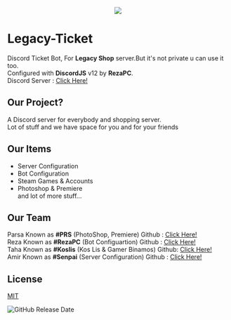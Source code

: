 <p align="center">
  <img src="https://user-images.githubusercontent.com/55673202/166444719-4a905f0d-c84a-4d9b-9832-7df15e4d5c9b.png" />
</p>

# Legacy-Ticket
Discord Ticket Bot, For **Legacy Shop** server.But it's not private u can use it too.<br>
Configured with **DiscordJS** v12 by **RezaPC**.<br>
Discord Server : [Click Here!](https://discord.gg/SHtAUnGDVD)

## Our Project?
A Discord server for everybody and shopping server.<br>
Lot of stuff and we have space for you and for your friends

## Our Items

- Server Configuration
- Bot Configuration
- Steam Games & Accounts
- Photoshop & Premiere<br>
and lot of more stuff...

## Our Team
Parsa Known as **#PRS** (PhotoShop, Premiere) Github : [Click Here!](https://github.com/parsa8585)<br>
Reza Known as **#RezaPC** (Bot Configuartion) Github : [Click Here!](https://github.com/Reza-PC)<br>
Taha Known as **#Koslis** (Kos Lis & Gamer Binamos) Github: [Click Here!](https://github.com/TahaDarcy)<br>
Amir Known as **#Senpai** (Server Configuration) Github : [Click Here!](https://github.com/3enpai0)<br>

## License
[MIT](https://choosealicense.com/licenses/mit/)

![GitHub Release Date](https://img.shields.io/github/release-date/Reza-PC/Legacy-Ticket)
